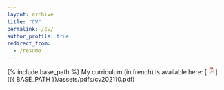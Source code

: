 ```yaml
---
layout: archive
title: "CV"
permalink: /cv/
author_profile: true
redirect_from:
  - /resume
---
```


{% include base_path %}
My curriculum (in french) is available here:  [ ![Pdf](icons16/pdf-icon.png)]({{ BASE_PATH }}/assets/pdfs/cv202110.pdf)
